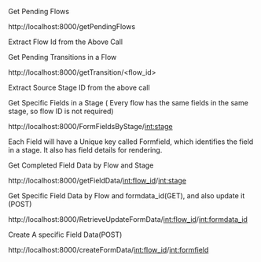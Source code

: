 Get Pending Flows

http://localhost:8000/getPendingFlows

Extract Flow Id from the Above Call



Get Pending Transitions in a Flow 

http://localhost:8000/getTransition/<flow_id>

Extract Source Stage ID from the above call




Get Specific Fields in a Stage ( Every flow has the same fields in the same stage, so flow ID is not required)

http://localhost:8000/FormFieldsByStage/<int:stage>

Each Field will have a Unique key called Formfield, which identifies the field in a stage. It also has field details for rendering.




Get Completed Field Data by Flow and Stage

http://localhost:8000/getFieldData/<int:flow_id>/<int:stage>


Get Specific Field Data by Flow and formdata_id(GET), and also update it (POST)

http://localhost:8000/RetrieveUpdateFormData/<int:flow_id>/<int:formdata_id>

Create A specific Field Data(POST)

http://localhost:8000/createFormData/<int:flow_id>/<int:formfield>
